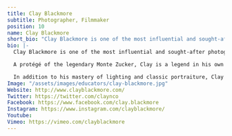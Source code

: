 ```yaml
---
title: Clay Blackmore
subtitle: Photographer, Filmmaker
position: 10
name: Clay Blackmore
short_bio: "Clay Blackmore is one of the most influential and sought-after photographers in the world, with a clientele that includes Larry King, Forest Whitaker, Jenna Elfman, and Maria Sharapova. A protégé of the legendary Monte Zucker, Clay is a legend in his own right."
bio: |-
  Clay Blackmore is one of the most influential and sought-after photographers in the world, with a clientele that includes Larry King, Forest Whitaker, Jenna Elfman, and Maria Sharapova. His photographs are routinely featured in Washington Life Magazine.

  A protégé of the legendary Monte Zucker, Clay is a legend in his own right. Clay meticulously developed his photographic, teaching, and business skills during this 25-year association with Monte, first as an assistant, then as a co-educator and business partner.

  In addition to his mastery of lighting and classic portraiture, Clay is at the forefront of HD-DSLR cinema, pushing the limits of the latest innovations in filmmaking to create timeless pieces of cinematic storytelling. His world-class studio in Rockville, Md., supports a team of passionate photographers and filmmakers working with the newest technologies in the field. Collaborating with companies such as Canon, Tiffen, and Quantum, Clay has been among the first to test and evaluate new products for photography and HD-DSLR cinematography. He is a distinguished Canon Explorer of Light and a member of the elite Cameracraftsmen of America.
Image: "/assets/images/educators/clay-blackmore.jpg"
Website: http://www.clayblackmore.com/
Twitter: https://twitter.com/claynco
Facebook: https://www.facebook.com/clay.blackmore
Instagram: https://www.instagram.com/clayblackmore/
Youtube: 
Vimeo: https://vimeo.com/clayblackmore
---
```



